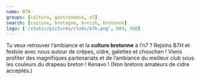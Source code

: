 ```yaml
---
name: B7H
groups: [culture, gastronomie, n7]
search: [cuisine, bretagne, breizh, bretonne]
logo: ['/static/pictures/clubs/b7h.png', 889, 500]
---
```

Tu veux retrouver l’ambiance et la **culture bretonne** à l’n7 ? Rejoins B7H et festoie avec nous autour de crêpes, cidre, galettes et chouchen ! Viens profiter des magnifiques partenariats et de l’ambiance du meilleur club sous les couleurs du drapeau breton ! Kenavo ! (Non bretons amateurs de cidre acceptés.)
